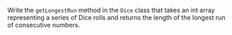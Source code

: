 Write the `getLongestRun` method in the `Dice` <word data-key="class">class</word> that takes an <word data-key="int-arr">int array</word> representing a series of Dice rolls and returns the length of the longest run of consecutive numbers.

